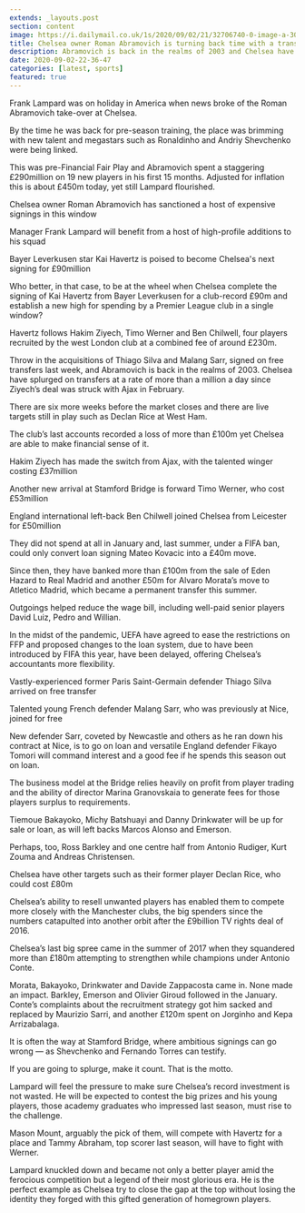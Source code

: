 ```yaml
---
extends: _layouts.post
section: content
image: https://i.dailymail.co.uk/1s/2020/09/02/21/32706740-0-image-a-30_1599078559594.jpg 
title: Chelsea owner Roman Abramovich is turning back time with a transfer frenzy to lift Frank Lampard 
description: Abramovich is back in the realms of 2003 and Chelsea have splurged on transfers at a rate of more than a million a day since Hakim Ziyechs deal was struck back in February. 
date: 2020-09-02-22-36-47 
categories: [latest, sports] 
featured: true 
--- 
```

Frank Lampard was on holiday in America when news broke of the Roman Abramovich take-over at Chelsea.

By the time he was back for pre-season training, the place was brimming with new talent and megastars such as Ronaldinho and Andriy Shevchenko were being linked.

This was pre-Financial Fair Play and Abramovich spent a staggering £290million on 19 new players in his first 15 months. Adjusted for inflation this is about £450m today, yet still Lampard flourished.

Chelsea owner Roman Abramovich has sanctioned a host of expensive signings in this window

Manager Frank Lampard will benefit from a host of high-profile additions to his squad

Bayer Leverkusen star Kai Havertz is poised to become Chelsea's next signing for £90million

Who better, in that case, to be at the wheel when Chelsea complete the signing of Kai Havertz from Bayer Leverkusen for a club-record £90m and establish a new high for spending by a Premier League club in a single window?

Havertz follows Hakim Ziyech, Timo Werner and Ben Chilwell, four players recruited by the west London club at a combined fee of around £230m. 

Throw in the acquisitions of Thiago Silva and Malang Sarr, signed on free transfers last week, and Abramovich is back in the realms of 2003. Chelsea have splurged on transfers at a rate of more than a million a day since Ziyech’s deal was struck with Ajax in February.

There are six more weeks before the market closes and there are live targets still in play such as Declan Rice at West Ham.

The club’s last accounts recorded a loss of more than £100m yet Chelsea are able to make financial sense of it. 

Hakim Ziyech has made the switch from Ajax, with the talented winger costing £37million 

Another new arrival at Stamford Bridge is forward Timo Werner, who cost £53million

England international left-back Ben Chilwell joined Chelsea from Leicester for £50million

They did not spend at all in January and, last summer, under a FIFA ban, could only convert loan signing Mateo Kovacic into a £40m move.

Since then, they have banked more than £100m from the sale of Eden Hazard to Real Madrid and another £50m for Alvaro Morata’s move to Atletico Madrid, which became a permanent transfer this summer.

Outgoings helped reduce the wage bill, including well-paid senior players David Luiz, Pedro and Willian.

In the midst of the pandemic, UEFA have agreed to ease the restrictions on FFP and proposed changes to the loan system, due to have been introduced by FIFA this year, have been delayed, offering Chelsea’s accountants more flexibility.

Vastly-experienced former Paris Saint-Germain defender Thiago Silva arrived on free transfer

Talented young French defender Malang Sarr, who was previously at Nice, joined for free

New defender Sarr, coveted by Newcastle and others as he ran down his contract at Nice, is to go on loan and versatile England defender Fikayo Tomori will command interest and a good fee if he spends this season out on loan.

The business model at the Bridge relies heavily on profit from player trading and the ability of director Marina Granovskaia to generate fees for those players surplus to requirements.

Tiemoue Bakayoko, Michy Batshuayi and Danny Drinkwater will be up for sale or loan, as will left backs Marcos Alonso and Emerson.

Perhaps, too, Ross Barkley and one centre half from Antonio Rudiger, Kurt Zouma and Andreas Christensen.

Chelsea have other targets such as their former player Declan Rice, who could cost £80m

Chelsea’s ability to resell unwanted players has enabled them to compete more closely with the Manchester clubs, the big spenders since the numbers catapulted into another orbit after the £9billion TV rights deal of 2016. 

Chelsea’s last big spree came in the summer of 2017 when they squandered more than £180m attempting to strengthen while champions under Antonio Conte.



Morata, Bakayoko, Drinkwater and Davide Zappacosta came in. None made an impact. Barkley, Emerson and Olivier Giroud followed in the January. Conte’s complaints about the recruitment strategy got him sacked and replaced by Maurizio Sarri, and another £120m spent on Jorginho and Kepa Arrizabalaga.

It is often the way at Stamford Bridge, where ambitious signings can go wrong — as Shevchenko and Fernando Torres can testify.

If you are going to splurge, make it count. That is the motto.

Lampard will feel the pressure to make sure Chelsea’s record investment is not wasted. He will be expected to contest the big prizes and his young players, those academy graduates who impressed last season, must rise to the challenge.

Mason Mount, arguably the pick of them, will compete with Havertz for a place and Tammy Abraham, top scorer last season, will have to fight with Werner.

Lampard knuckled down and became not only a better player amid the ferocious competition but a legend of their most glorious era. He is the perfect example as Chelsea try to close the gap at the top without losing the identity they forged with this gifted generation of homegrown players.

